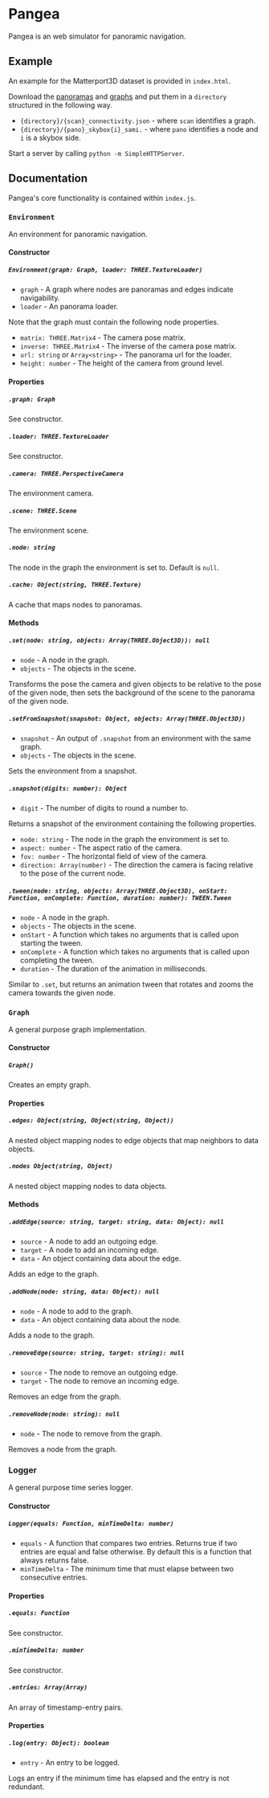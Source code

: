 # Pangea

Pangea is an web simulator for panoramic navigation.

## Example

An example for the Matterport3D dataset is provided in `index.html`.

Download the [panoramas](https://niessner.github.io/Matterport/) and
[graphs](https://github.com/peteanderson80/Matterport3DSimulator/tree/master/connectivity)
and put them in a `directory` structured in the following way.

*   `{directory}/{scan}_connectivity.json` - where `scan` identifies a graph.
*   `{directory}/{pano}_skybox{i}_sami.` - where `pano` identifies a node and
    `i` is a skybox side.

Start a server by calling `python -m SimpleHTTPServer`.

## Documentation

Pangea's core functionality is contained within `index.js`.

### `Environment`

An environment for panoramic navigation.

#### Constructor

##### `Environment(graph: Graph, loader: THREE.TextureLoader)`

*   `graph` - A graph where nodes are panoramas and edges indicate navigability.
*   `loader` - An panorama loader.

Note that the graph must contain the following node properties.

*   `matrix: THREE.Matrix4` - The camera pose matrix.
*   `inverse: THREE.Matrix4` - The inverse of the camera pose matrix.
*   `url: string` or `Array<string>` - The panorama url for the loader.
*   `height: number` - The height of the camera from ground level.

#### Properties

##### `.graph: Graph`

See constructor.

##### `.loader: THREE.TextureLoader`

See constructor.

##### `.camera: THREE.PerspectiveCamera`

The environment camera.

##### `.scene: THREE.Scene`

The environment scene.

##### `.node: string`

The node in the graph the environment is set to. Default is `null`.

##### `.cache: Object(string, THREE.Texture)`

A cache that maps nodes to panoramas.

#### Methods

##### `.set(node: string, objects: Array(THREE.Object3D)): null`

*   `node` - A node in the graph.
*   `objects` - The objects in the scene.

Transforms the pose the camera and given objects to be relative to the pose of
the given node, then sets the background of the scene to the panorama of the
given node.

##### `.setFromSnapshot(snapshot: Object, objects: Array(THREE.Object3D))`

*   `snapshot` - An output of `.snapshot` from an environment with the same
    graph.
*   `objects` - The objects in the scene.

Sets the environment from a snapshot.

##### `.snapshot(digits: number): Object`

*   `digit` - The number of digits to round a number to.

Returns a snapshot of the environment containing the following properties.

*   `node: string` - The node in the graph the environment is set to.
*   `aspect: number` - The aspect ratio of the camera.
*   `fov: number` - The horizontal field of view of the camera.
*   `direction: Array(number)` - The direction the camera is facing relative to
    the pose of the current node.

##### `.tween(node: string, objects: Array(THREE.Object3D), onStart: Function, onComplete: Function, duration: number): TWEEN.Tween`

*   `node` - A node in the graph.
*   `objects` - The objects in the scene.
*   `onStart` - A function which takes no arguments that is called upon starting
    the tween.
*   `onComplete` - A function which takes no arguments that is called upon
    completing the tween.
*   `duration` - The duration of the animation in milliseconds.

Similar to `.set`, but returns an animation tween that rotates and zooms the
camera towards the given node.

### `Graph`

A general purpose graph implementation.

#### Constructor

##### `Graph()`

Creates an empty graph.

#### Properties

##### `.edges: Object(string, Object(string, Object))`

A nested object mapping nodes to edge objects that map neighbors to data
objects.

##### `.nodes Object(string, Object)`

A nested object mapping nodes to data objects.

#### Methods

##### `.addEdge(source: string, target: string, data: Object): null`

*   `source` - A node to add an outgoing edge.
*   `target` - A node to add an incoming edge.
*   `data` - An object containing data about the edge.

Adds an edge to the graph.

##### `.addNode(node: string, data: Object): null`

*   `node` - A node to add to the graph.
*   `data` - An object containing data about the node.

Adds a node to the graph.

##### `.removeEdge(source: string, target: string): null`

*   `source` - The node to remove an outgoing edge.
*   `target` - The node to remove an incoming edge.

Removes an edge from the graph.

##### `.removeNode(node: string): null`

*   `node` - The node to remove from the graph.

Removes a node from the graph.

### Logger

A general purpose time series logger.

#### Constructor

##### `Logger(equals: Function, minTimeDelta: number)`

*   `equals` - A function that compares two entries. Returns true if two entries
    are equal and false otherwise. By default this is a function that always
    returns false.
*   `minTimeDelta` - The minimum time that must elapse between two consecutive
    entries.

#### Properties

##### `.equals: Function`

See constructor.

##### `.minTimeDelta: number`

See constructor.

##### `.entries: Array(Array)`

An array of timestamp-entry pairs.

#### Properties

##### `.log(entry: Object): boolean`

*   `entry` - An entry to be logged.

Logs an entry if the minimum time has elapsed and the entry is not redundant.
